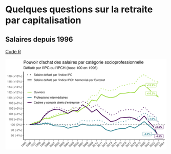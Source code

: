 # Quelques questions sur la retraite par capitalisation


## Salaires depuis 1996

[Code R](salaires-1996.R)

![La double cotisation est-elle possible / souhaitable ?](salaires-1996.png)

